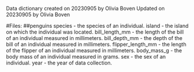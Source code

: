 Data dictionary created on 20230905 by Olivia Boven 
Updated on 20230905 by Olivia Boven 

#Files:
##penguins 
species - the species of an individual.
island - the island on which the individual was located.
bill_length_mm - the length of the bill of an individual measured in millimeters.
bill_depth_mm - the depth of the bill of an individual measured in millimeters.
flipper_length_mm - the length of the flipper of an individual measured in millimeters.
body_mass_g - the body mass of an individual measured in grams.
sex - the sex of an individual.
year - the year of data collection.
